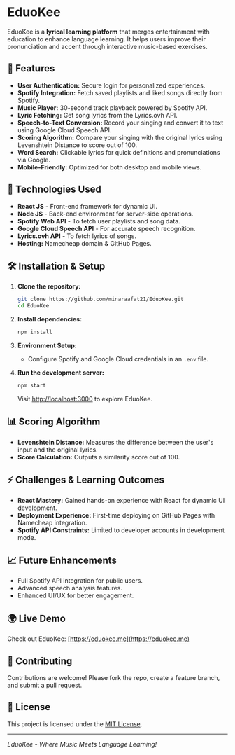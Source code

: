 # EduoKee

EduoKee is a **lyrical learning platform** that merges entertainment with education to enhance language learning. It helps users improve their pronunciation and accent through interactive music-based exercises.

## 🌟 Features

- **User Authentication:** Secure login for personalized experiences.
- **Spotify Integration:** Fetch saved playlists and liked songs directly from Spotify.
- **Music Player:** 30-second track playback powered by Spotify API.
- **Lyric Fetching:** Get song lyrics from the Lyrics.ovh API.
- **Speech-to-Text Conversion:** Record your singing and convert it to text using Google Cloud Speech API.
- **Scoring Algorithm:** Compare your singing with the original lyrics using Levenshtein Distance to score out of 100.
- **Word Search:** Clickable lyrics for quick definitions and pronunciations via Google.
- **Mobile-Friendly:** Optimized for both desktop and mobile views.

## 🚀 Technologies Used

- **React JS** - Front-end framework for dynamic UI.
- **Node JS** - Back-end environment for server-side operations.
- **Spotify Web API** - To fetch user playlists and song data.
- **Google Cloud Speech API** - For accurate speech recognition.
- **Lyrics.ovh API** - To fetch lyrics of songs.
- **Hosting:** Namecheap domain & GitHub Pages.

## 🛠️ Installation & Setup

1. **Clone the repository:**
   ```bash
   git clone https://github.com/minaraafat21/EduoKee.git
   cd EduoKee
   ```

2. **Install dependencies:**
   ```bash
   npm install
   ```

3. **Environment Setup:**
   - Configure Spotify and Google Cloud credentials in an `.env` file.

4. **Run the development server:**
   ```bash
   npm start
   ```
   Visit [http://localhost:3000](http://localhost:3000) to explore EduoKee.

## 📊 Scoring Algorithm

- **Levenshtein Distance:** Measures the difference between the user's input and the original lyrics.
- **Score Calculation:** Outputs a similarity score out of 100.

## ⚡ Challenges & Learning Outcomes

- **React Mastery:** Gained hands-on experience with React for dynamic UI development.
- **Deployment Experience:** First-time deploying on GitHub Pages with Namecheap integration.
- **Spotify API Constraints:** Limited to developer accounts in development mode.

## 📈 Future Enhancements

- Full Spotify API integration for public users.
- Advanced speech analysis features.
- Enhanced UI/UX for better engagement.

## 🌍 Live Demo

Check out EduoKee: [https://eduokee.me](https://eduokee.me)

## 🤝 Contributing

Contributions are welcome! Please fork the repo, create a feature branch, and submit a pull request.

## 📄 License

This project is licensed under the [MIT License](LICENSE).

---

*EduoKee - Where Music Meets Language Learning!*
